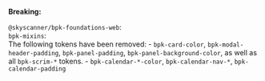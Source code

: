 **Breaking:**

`@skyscanner/bpk-foundations-web`: </br>
`bpk-mixins`: </br>
    The following tokens have been removed:
    - `bpk-card-color`, `bpk-modal-header-padding`, `bpk-panel-padding`, `bpk-panel-background-color`, as well as all `bpk-scrim-*` tokens.
    - `bpk-calendar-*-color`, `bpk-calendar-nav-*`, `bpk-calendar-padding`